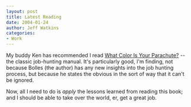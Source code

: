 ```yaml
---
layout: post
title: Latest Reading
date: 2004-01-24
author: Jeff Watkins
categories:
- Work
---
```


<p>My buddy Ken has recommended I read <u>What Color Is Your
Parachute?</u> -- the classic job-hunting manual. It's particularly
good, I'm finding, not because Bolles (the author) has any new insights
into the job hunting process, but because he states the obvious in the
sort of way that it can't be ignored.</p>
<p>Now, all I need to do is <i>apply</i> the lessons learned from
reading this book; and I should be able to take over the world, er, get
a great job.</p>
